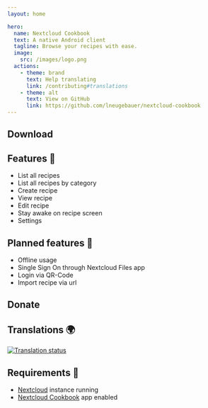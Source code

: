 ```yaml
---
layout: home

hero:
  name: Nextcloud Cookbook
  text: A native Android client
  tagline: Browse your recipes with ease.
  image:
    src: /images/logo.png
  actions:
    - theme: brand
      text: Help translating
      link: /contributing#translations
    - theme: alt
      text: View on GitHub
      link: https://github.com/lneugebauer/nextcloud-cookbook
---
```


<script setup lang="ts">
import NCDonationBadges from './components/NCDonationBadges.vue';
import NCStoreBadges from './components/NCStoreBadges.vue';

import gitHubBadge from './assets/images/get_it_on_github.png';
import payPalBadge from './assets/images/donate_with_paypal.svg';

const storeBadges = [
    {
        alt: 'Get it on Play Store',
        link: 'https://play.google.com/store/apps/details?id=de.lukasneugebauer.nextcloudcookbook',
        src: 'https://play.google.com/intl/en_us/badges/images/generic/en_badge_web_generic.png'
    }, {
        alt: 'Get it on GitHub',
        link: 'https://github.com/lneugebauer/nextcloud-cookbook/releases',
        src: gitHubBadge
    }, {
        alt: 'Get it on F-Droid',
        link: 'https://f-droid.org/packages/de.lukasneugebauer.nextcloudcookbook/',
        src: 'https://fdroid.gitlab.io/artwork/badge/get-it-on.png'
    }
];

const donationBadges = [
    {
        alt: 'Donate using Liberapay',
        link: 'https://liberapay.com/lneugebauer/donate',
        src: 'https://liberapay.com/assets/widgets/donate.svg'
    }, {
        alt: 'Donate using PayPal',
        link: 'https://www.paypal.com/donate/?hosted_button_id=ECDNN8PS3SSMQ',
        src: payPalBadge
    }
];
</script>

## Download

<NCStoreBadges :badges="storeBadges" />

## Features :rocket:

- List all recipes
- List all recipes by category
- Create recipe
- View recipe
- Edit recipe
- Stay awake on recipe screen
- Settings

## Planned features :checkered_flag:

- Offline usage
- Single Sign On through Nextcloud Files app
- Login via QR-Code
- Import recipe via url

## Donate

<NCDonationBadges :badges="donationBadges" />

## Translations :earth_africa:

[![Translation status](https://hosted.weblate.org/widget/nextcloud-cookbook/287x66-grey.png)](https://hosted.weblate.org/engage/nextcloud-cookbook/)

## Requirements :link:

* [Nextcloud](https://nextcloud.com/) instance running
* [Nextcloud Cookbook](https://github.com/nextcloud/cookbook) app enabled
